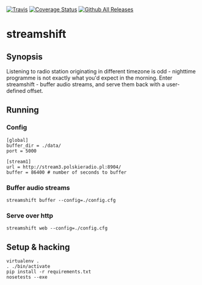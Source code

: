[![Travis](https://img.shields.io/travis/patyk/streamshift.svg)](https://travis-ci.org/patyk/streamshift)
[![Coverage Status](https://coveralls.io/repos/github/patyk/streamshift/badge.svg?branch=master)](https://coveralls.io/github/patyk/streamshift?branch=master)
[![Github All Releases](https://img.shields.io/github/downloads/patyk/streamshift/total.svg)]()

# streamshift

## Synopsis

Listening to radio station originating in different timezone is odd - nighttime programme is not exactly what you'd expect in the morning. Enter streamshift - buffer audio streams, and serve them back with a user-defined offset.

## Running

### Config
```
[global]
buffer_dir = ./data/
port = 5000

[stream1]
url = http://stream3.polskieradio.pl:8904/
buffer = 86400 # number of seconds to buffer
```

### Buffer audio streams
```
streamshift buffer --config=./config.cfg
```

### Serve over http
```
streamshift web --config=./config.cfg
```

## Setup & hacking
```
virtualenv .
. ./bin/activate
pip install -r requirements.txt
nosetests --exe
```
